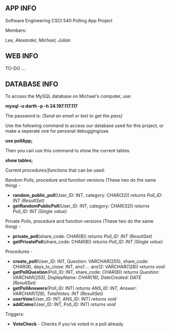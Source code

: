 ## APP INFO
Software Engineering CSCI 540 Polling App Project

Members:

*Lee, Alexander, Michael, Julian*

## WEB INFO
TO-DO ...

## DATABASE INFO
To access the MySQL database on Michael's computer, use:

**mysql -u darth -p -h 24.197.117.117**

The password is: *[Send an email or text to get the pass]*

Use the following command to access our database used for this project, or make a seperate one for personal debugging/use.

**use pollApp;**

Then you can use this command to show the current tables.

**show tables;**

Current *procedures/functions* that can be used:

Random Polls, procedure and function versions (These two do the same thing) - 
- **random_public_poll**(User_ID: INT, category: CHAR(32)) *returns Poll_ID: INT (ResultSet)*
- **getRandomPublicPoll**(User_ID: INT, category: CHAR(32)) *returns Poll_ID: INT (Single value)*

Private Polls, procedure and function versions (These two do the same thing) -
- **private_poll**(share_code: CHAR(8)) *returns Poll_ID: INT (ResultSet)*
- **getPrivatePoll**(share_code: CHAR(8)) *returns Poll_ID: INT (Single value)*

Procedures -
- **create_poll**(User_ID: INT, Question: VARCHAR(255), share_code: CHAR(8), days_to_close: INT, ans1 ... ans12: VARCHAR(128)) *returns void*
- **getPollQuestion**(Poll_ID: INT, share_code: CHAR(8)) *returns Question: VARCHAR(255), DisplayName: CHAR(16), DateCreated: DATE (ResultSet)*
- **getPollAnswers**(Poll_ID: INT) *returns ANS_ID: INT, Answer: VARCHAR(128), TotalVotes: INT (ResultSet)*
- **userVote**(User_ID: INT, ANS_ID: INT) *returns void*
- **addCoins**(User_ID: INT, Poll_ID: INT) *returns void*

Triggers:
- **VoteCheck** - Checks if you've voted in a poll already

